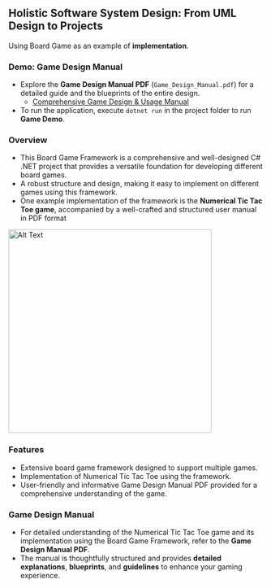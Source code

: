 ## Holistic Software System Design: From UML Design to Projects

Using Board Game as an example of **implementation**.

### Demo: Game Design Manual 

- Explore the **Game Design Manual PDF** (`Game_Design_Manual.pdf`) for a detailed guide and the blueprints of the entire design.
  - [Comprehensive Game Design & Usage Manual](https://github.com/andrewtclin/board-game-framework-with-num-tic-tac-toe/blob/master/Game_Design_Manual.pdf)
- To run the application, execute `dotnet run` in the project folder to run **Game Demo**.

### Overview

- This Board Game Framework is a comprehensive and well-designed C# .NET project that provides a versatile foundation for developing different board games.
- A robust structure and design, making it easy to implement on different games using this framework.
- One example implementation of the framework is the **Numerical Tic Tac Toe game**, accompanied by a well-crafted and structured user manual in PDF format

<img src="boardgame_demo.png" alt="Alt Text" width="400" height="auto">

### Features

- Extensive board game framework designed to support multiple games.
- Implementation of Numerical Tic Tac Toe using the framework.
- User-friendly and informative Game Design Manual PDF provided for a comprehensive understanding of the game.

### Game Design Manual

- For detailed understanding of the Numerical Tic Tac Toe game and its implementation using the Board Game Framework, refer to the **Game Design Manual PDF**.
- The manual is thoughtfully structured and provides **detailed explanations**, **blueprints**, and **guidelines** to enhance your gaming experience.

